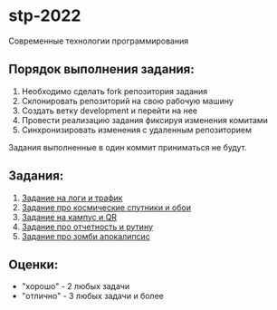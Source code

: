 # stp-2022
Современные технологии программирования

## Порядок выполнения задания:

1.	Необходимо сделать fork репозитория задания
2.	Склонировать репозиторий на свою рабочую машину
3.	Создать ветку development и перейти на нее
4.	Провести реализацию задания фиксируя изменения комитами
5.	Синхронизировать изменения с удаленным репозиторием

Задания выполненные в один коммит приниматься не будут.

## Задания: 

1. [Задание на логи и трафик](https://github.com/piligrim-a3/stp-map-task)
2. [Задание про космические спутники и обои](https://github.com/piligrim-a3/spt-himawari8)
3. [Задание на кампус и QR](https://github.com/piligrim-a3/stp-campus-qr)
4. [Задание про отчетность и рутину](https://github.com/piligrim-a3/stp-doc-xlsx)
5. [Задание про зомби апокалипсис](https://github.com/piligrim-a3/stp-zombies)

## Оценки:

- "хорошо" - 2 любых задачи
- "отлично" - 3 любых задачи и более
